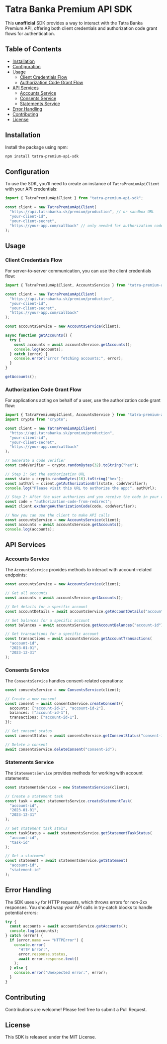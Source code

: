 # Tatra Banka Premium API SDK

This **unofficial** SDK provides a way to interact with the Tatra Banka Premium API, offering both client credentials and authorization code grant flows for authentication.

## Table of Contents

- [Installation](#installation)
- [Configuration](#configuration)
- [Usage](#usage)
  - [Client Credentials Flow](#client-credentials-flow)
  - [Authorization Code Grant Flow](#authorization-code-grant-flow)
- [API Services](#api-services)
  - [Accounts Service](#accounts-service)
  - [Consents Service](#consents-service)
  - [Statements Service](#statements-service)
- [Error Handling](#error-handling)
- [Contributing](#contributing)
- [License](#license)

## Installation

Install the package using npm:

```bash
npm install tatra-premium-api-sdk
```

## Configuration

To use the SDK, you'll need to create an instance of `TatraPremiumApiClient` with your API credentials:

```typescript
import { TatraPremiumApiClient } from "tatra-premium-api-sdk";

const client = new TatraPremiumApiClient(
  "https://api.tatrabanka.sk/premium/production", // or sandbox URL
  "your-client-id",
  "your-client-secret",
  "https://your-app.com/callback" // only needed for authorization code grant flow
);
```

## Usage

### Client Credentials Flow

For server-to-server communication, you can use the client credentials flow:

```typescript
import { TatraPremiumApiClient, AccountsService } from "tatra-premium-api-sdk";

const client = new TatraPremiumApiClient(
  "https://api.tatrabanka.sk/premium/production",
  "your-client-id",
  "your-client-secret",
  "https://your-app.com/callback"
);

const accountsService = new AccountsService(client);

async function getAccounts() {
  try {
    const accounts = await accountsService.getAccounts();
    console.log(accounts);
  } catch (error) {
    console.error("Error fetching accounts:", error);
  }
}

getAccounts();
```

### Authorization Code Grant Flow

For applications acting on behalf of a user, use the authorization code grant flow:

```typescript
import { TatraPremiumApiClient, AccountsService } from "tatra-premium-api-sdk";
import crypto from "crypto";

const client = new TatraPremiumApiClient(
  "https://api.tatrabanka.sk/premium/production",
  "your-client-id",
  "your-client-secret",
  "https://your-app.com/callback"
);

// Generate a code verifier
const codeVerifier = crypto.randomBytes(32).toString("hex");

// Step 1: Get the authorization URL
const state = crypto.randomBytes(16).toString("hex");
const authUrl = client.getAuthorizationUrl(state, codeVerifier);
console.log("Please visit this URL to authorize the app:", authUrl);

// Step 2: After the user authorizes and you receive the code in your redirect URI
const code = "authorization-code-from-redirect";
await client.exchangeAuthorizationCode(code, codeVerifier);

// Now you can use the client to make API calls
const accountsService = new AccountsService(client);
const accounts = await accountsService.getAccounts();
console.log(accounts);
```

## API Services

### Accounts Service

The `AccountsService` provides methods to interact with account-related endpoints:

```typescript
const accountsService = new AccountsService(client);

// Get all accounts
const accounts = await accountsService.getAccounts();

// Get details for a specific account
const accountDetails = await accountsService.getAccountDetails("account-id");

// Get balances for a specific account
const balances = await accountsService.getAccountBalances("account-id");

// Get transactions for a specific account
const transactions = await accountsService.getAccountTransactions(
  "account-id",
  "2023-01-01",
  "2023-12-31"
);
```

### Consents Service

The `ConsentsService` handles consent-related operations:

```typescript
const consentsService = new ConsentsService(client);

// Create a new consent
const consent = await consentsService.createConsent({
  accounts: ["account-id-1", "account-id-2"],
  balances: ["account-id-1"],
  transactions: ["account-id-1"],
});

// Get consent status
const consentStatus = await consentsService.getConsentStatus("consent-id");

// Delete a consent
await consentsService.deleteConsent("consent-id");
```

### Statements Service

The `StatementsService` provides methods for working with account statements:

```typescript
const statementsService = new StatementsService(client);

// Create a statement task
const task = await statementsService.createStatementTask(
  "account-id",
  "2023-01-01",
  "2023-12-31"
);

// Get statement task status
const taskStatus = await statementsService.getStatementTaskStatus(
  "account-id",
  "task-id"
);

// Get a statement
const statement = await statementsService.getStatement(
  "account-id",
  "statement-id"
);
```

## Error Handling

The SDK uses `ky` for HTTP requests, which throws errors for non-2xx responses. You should wrap your API calls in try-catch blocks to handle potential errors:

```typescript
try {
  const accounts = await accountsService.getAccounts();
  console.log(accounts);
} catch (error) {
  if (error.name === "HTTPError") {
    console.error(
      "HTTP Error:",
      error.response.status,
      await error.response.text()
    );
  } else {
    console.error("Unexpected error:", error);
  }
}
```

## Contributing

Contributions are welcome! Please feel free to submit a Pull Request.

## License

This SDK is released under the MIT License.
